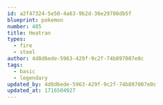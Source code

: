 ```yaml
---
id: a2f47324-5e50-4a63-9b2d-36e29708db5f
blueprint: pokemon
number: 485
title: Heatran
types:
  - fire
  - steel
author: 4d8d6ede-5963-429f-9c2f-74b897007e0c
tags:
  - basic
  - legendary
updated_by: 4d8d6ede-5963-429f-9c2f-74b897007e0c
updated_at: 1716504927
---
```

